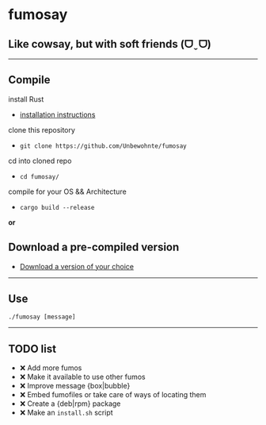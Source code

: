# fumosay
## Like cowsay, but with soft friends (ᗜˬᗜ)

---

## Compile
install Rust
- [installation instructions](https://www.rust-lang.org/tools/install)

clone this repository
- `git clone https://github.com/Unbewohnte/fumosay`

cd into cloned repo
- `cd fumosay/`

compile for your OS && Architecture
- `cargo build --release`


**or**

## Download a pre-compiled version
- [Download a version of your choice](https://github.com/Unbewohnte/fumosay/releases)

---

## Use
```
./fumosay [message]
```

---

## TODO list

- ❌ Add more fumos
- ❌ Make it available to use other fumos
- ❌ Improve message {box|bubble}
- ❌ Embed fumofiles or take care of ways of locating them
- ❌ Create a {deb|rpm} package
- ❌ Make an `install.sh` script
